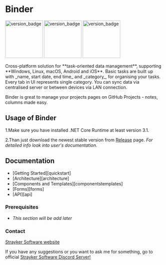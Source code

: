 # Binder

<p align="left">
    <img src="https://img.shields.io/badge/Version%3A-1.0.0-brightgreen" alt="version_badge" width="120px" height="120px"/>
    <img src="https://img.shields.io/badge/Coverage-0%25-lightgrey" alt="version_badge" width="120px" height="120px"/>
    <img src="https://img.shields.io/badge/Platform-windows%20%7C%20macos%20%7C%20linux-lightgrey" alt="version_badge" width="120px" height="120px"/>
</p>
Cross-platform solution for **task-oriented data management**, supporting **Windows, Linux, macOS, Android and iOS**.  
Basic tasks are built up with _name, start date, end time_ and _category_, for organising your tasks.
Every tab in UI represents single category. You can sync data via centralised server or between devices via LAN connection.

Binder is great to manage your projects pages on GitHub Projects - notes, columns made easy.

## Usage of Binder

1.Make sure you have installed .NET Core Runtime at least version 3.1.

2.Than just download the newest stable version from [Release](https://github.com/StraykerPL/Binder/releases) page.
_For detailed info look into user's documentation._

## Documentation

- [Getting Started][quickstart]
- [Architecture][architecture]
- [Components and Templates][componentstemplates]
- [Forms][forms]
- [API][api]

### Prerequisites

- _This section will be add later_

### Contact

[Strayker Software website](https://straykersoftware.pl)

If you have any suggestions or you want to ask me for something, go to official [Strayker Software Discord Server!](https://discord.gg/ytdkCVD)
